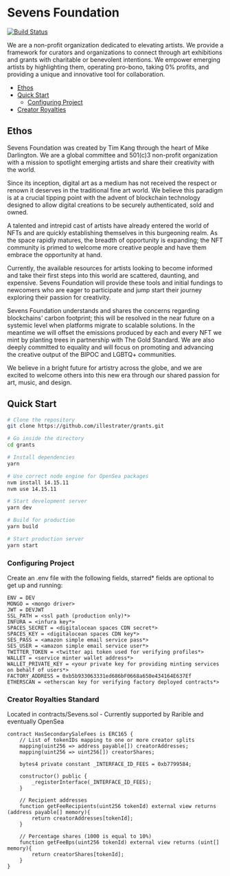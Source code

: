 # Sevens Foundation

[![Build Status](https://travis-ci.org/crsandeep/simple-react-full-stack.svg?branch=master)](https://travis-ci.org/crsandeep/simple-react-full-stack)


We are a non-profit organization dedicated to elevating artists. We provide a framework for curators and organizations to connect through art exhibitions and grants with charitable or benevolent intentions. We empower emerging artists by highlighting them, operating pro-bono, taking 0% profits, and providing a unique and innovative tool for collaboration.

- [Ethos](#ethos)
- [Quick Start](#quick-start)
  - [Configuring Project](#configuring-project)
- [Creator Royalties](#creator-royalties-standard)

## Ethos

Sevens Foundation was created by Tim Kang through the heart of Mike Darlington. We are a global committee and 501(c)3 non-profit organization with a mission to spotlight emerging artists and share their creativity with the world.

Since its inception, digital art as a medium has not received the respect or renown it deserves in the traditional fine art world. We believe this paradigm is at a crucial tipping point with the advent of blockchain technology designed to allow digital creations to be securely authenticated, sold and owned.

A talented and intrepid cast of artists have already entered the world of NFTs and are quickly establishing themselves in this burgeoning realm. As the space rapidly matures, the breadth of opportunity is expanding; the NFT community is primed to welcome more creative people and have them embrace the opportunity at hand.

Currently, the available resources for artists looking to become informed and take their first steps into this world are scattered, daunting, and expensive. Sevens Foundation will provide these tools and initial fundings to newcomers who are eager to participate and jump start their journey exploring their passion for creativity.

Sevens Foundation understands and shares the concerns regarding blockchains' carbon footprint; this will be resolved in the near future on a systemic level when platforms migrate to scalable solutions. In the meantime we will offset the emissions produced by each and every NFT we mint by planting trees in partnership with The Gold Standard. We are also deeply committed to equality and will focus on promoting and advancing the creative output of the BIPOC and LGBTQ+ communities.

We believe in a bright future for artistry across the globe, and we are excited to welcome others into this new era through our shared passion for art, music, and design.


## Quick Start

```bash
# Clone the repository
git clone https://github.com/illestrater/grants.git

# Go inside the directory
cd grants

# Install dependencies
yarn

# Use correct node engine for OpenSea packages
nvm install 14.15.11
nvm use 14.15.11

# Start development server
yarn dev 

# Build for production
yarn build 

# Start production server
yarn start
```


### Configuring Project

Create an .env file with the following fields, starred* fields are optional to get up and running:

```
ENV = DEV
MONGO = <mongo driver>
JWT = DEVJWT
SSL_PATH = <ssl path (production only)*>
INFURA = <infura key*>
SPACES_SECRET = <digitalocean spaces CDN secret*>
SPACES_KEY = <digitalocean spaces CDN key*>
SES_PASS = <amazon simple email service pass*>
SES_USER = <amazon simple email service user*>
TWITTER_TOKEN = <twitter api token used for verifying profiles*>
WALLET = <service minter wallet address*>
WALLET_PRIVATE_KEY = <your private key for providing minting services on behalf of users*>
FACTORY_ADDRESS = 0xb5b933063331ed686bF0668a650e434164E637Ef
ETHERSCAN = <etherscan key for verifying factory deployed contracts*>
```

### Creator Royalties Standard

Located in contracts/Sevens.sol - Currently supported by Rarible and eventually OpenSea

```
contract HasSecondarySaleFees is ERC165 {
    // List of tokenIDs mapping to one or more creator splits
	mapping(uint256 => address payable[]) creatorAddresses;
	mapping(uint256 => uint256[]) creatorShares;

	bytes4 private constant _INTERFACE_ID_FEES = 0xb7799584;

	constructor() public {
		_registerInterface(_INTERFACE_ID_FEES);
	}

    // Recipient addresses 
	function getFeeRecipients(uint256 tokenId) external view returns (address payable[] memory){
		return creatorAddresses[tokenId];
	}

    // Percentage shares (1000 is equal to 10%)
	function getFeeBps(uint256 tokenId) external view returns (uint[] memory){
		return creatorShares[tokenId];
	}
}
```